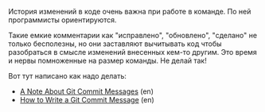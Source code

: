 История изменений в коде очень важна при работе в команде. По ней программисты ориентируются.

Такие емкие комментарии как "исправлено", "обновлено", "сделано" не только бесполезны, но
они заставляют вычитывать код чтобы разобраться в смысле изменений внесенных кем-то другим. 
Это время и нервы помноженные на размер команды. Не делай так!

Вот тут написано как надо делать:

- [A Note About Git Commit Messages](http://tbaggery.com/2008/04/19/a-note-about-git-commit-messages.html) (en)
- [How to Write a Git Commit Message](http://chris.beams.io/posts/git-commit/) (en)
